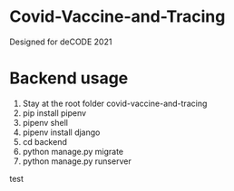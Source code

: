 # Covid-Vaccine-and-Tracing
Designed for deCODE 2021

# Backend usage
1. Stay at the root folder covid-vaccine-and-tracing
2. pip install pipenv
3. pipenv shell
4. pipenv install django
5. cd backend
6. python manage.py migrate
7. python manage.py runserver


test
